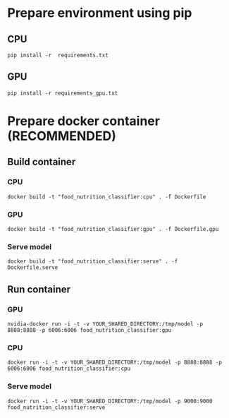 # Prepare environment using pip

## CPU
`pip install -r  requirements.txt`

## GPU
`pip install -r requirements_gpu.txt`

# Prepare docker container (RECOMMENDED)

## Build container

### CPU
`docker build -t "food_nutrition_classifier:cpu" . -f Dockerfile`
### GPU
`docker build -t "food_nutrition_classifier:gpu" . -f Dockerfile.gpu`

### Serve model
`docker build -t "food_nutrition_classifier:serve" . -f Dockerfile.serve`

## Run container

### GPU
`nvidia-docker run -i -t -v YOUR_SHARED_DIRECTORY:/tmp/model -p 8888:8888 -p 6006:6006 food_nutrition_classifier:gpu`
### CPU
`docker run -i -t -v YOUR_SHARED_DIRECTORY:/tmp/model -p 8888:8888 -p 6006:6006 food_nutrition_classifier:cpu`
### Serve model
`docker run -i -t -v YOUR_SHARED_DIRECTORY:/tmp/model -p 9000:9000 food_nutrition_classifier:serve`
